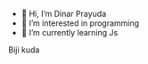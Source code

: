 - 👋 Hi, I’m Dinar Prayuda 
- 👀 I’m interested in programming 
- 🌱 I’m currently learning Js

Biji kuda


<!---
Dinarzxtr00/Dinarzxtr00 is a ✨ special ✨ repository because its `README.md` (this file) appears on your GitHub profile.
You can click the Preview link to take a look at your changes.
--->
